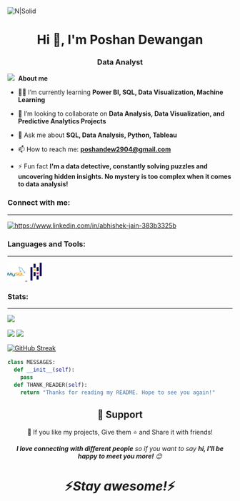 ![N|Solid](https://drive.google.com/uc?export=view&id=1OU8yTzWm5ieKMQNll-2A4vfHpQrngvu2)
<h1 align="center">Hi 👋, I'm Poshan Dewangan</h1>
<h3 align="center">Data Analyst </h3>


<img src="https://media.giphy.com/media/iY8CRBdQXODJSCERIr/giphy.gif" width="30px">&nbsp; **About me**

- 🌱🌱 I’m currently learning **Power BI, SQL, Data Visualization, Machine Learning**

- 👯 I’m looking to collaborate on **Data Analysis, Data Visualization, and Predictive Analytics Projects**

- 💬 Ask me about **SQL, Data Analysis, Python, Tableau**

- 📫 How to reach me: **poshandew2904@gmail.com**

- ⚡ Fun fact **I'm a data detective, constantly solving puzzles and uncovering hidden insights. No mystery is too complex when it comes to data analysis!**


























<h3 align="left">Connect with me:</h3>
<hr>
<p align="left">
<a href="https://www.linkedin.com/in/poshandewangan/" target="blank"><img align="center" src="https://raw.githubusercontent.com/rahuldkjain/github-profile-readme-generator/master/src/images/icons/Social/linked-in-alt.svg" alt="https://www.linkedin.com/in/abhishek-jain-383b3325b" height="30" width="40" /></a>
</p>

<h3 align="left">Languages and Tools:</h3>
<hr>
<p align="left">  <a href="https://www.mysql.com/" target="_blank" rel="noreferrer"> <img src="https://raw.githubusercontent.com/devicons/devicon/master/icons/mysql/mysql-original-wordmark.svg" alt="mysql" width="40" height="40"/> </a>  <a href="https://pandas.pydata.org/" target="_blank" rel="noreferrer"> <img src="https://raw.githubusercontent.com/devicons/devicon/2ae2a900d2f041da66e950e4d48052658d850630/icons/pandas/pandas-original.svg" alt="pandas" width="40" height="40"/> </a> </p>
<h3 align="lest"> Stats: </h3>
<hr>

![](http://github-profile-summary-cards.vercel.app/api/cards/profile-details?username=poshandew&theme=chartreuse_dark)



![](http://github-profile-summary-cards.vercel.app/api/cards/stats?username=poshandew&theme=chartreuse_dark)
![](http://github-profile-summary-cards.vercel.app/api/cards/productive-time?username=poshandew&theme=chartreuse_dark&utcOffset=8)



[![GitHub Streak](https://streak-stats.demolab.com?user=poshandew&theme=github-dark)](https://git.io/streak-stats)


```python
class MESSAGES:
  def __init__(self):
    pass
  def THANK_READER(self):
    return "Thanks for reading my README. Hope to see you again!"
```





<h2 align="center">🤝 Support</h2>
<p align="center">💙 If you like my projects, Give them ⭐ and Share it with friends!</p>
</p>
<p align="center"><em><b>I love connecting with different people</b> so if you want to say <b>hi, I'll be happy to meet you more!</b> 😊</em>
<h1 align='center'>⚡️<i>Stay awesome!</i>⚡️</h1>
